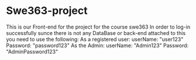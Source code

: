 # Swe363-project
This is our Front-end for the project for the course swe363
In order to log-in successfully sunce there is not any DataBase or back-end attached to this you need to use the following:
As a registered user:
userName: "user123"
Password: "password123"
As the Admin:
userName: "Admin123"
Password: "AdminPassword123"
